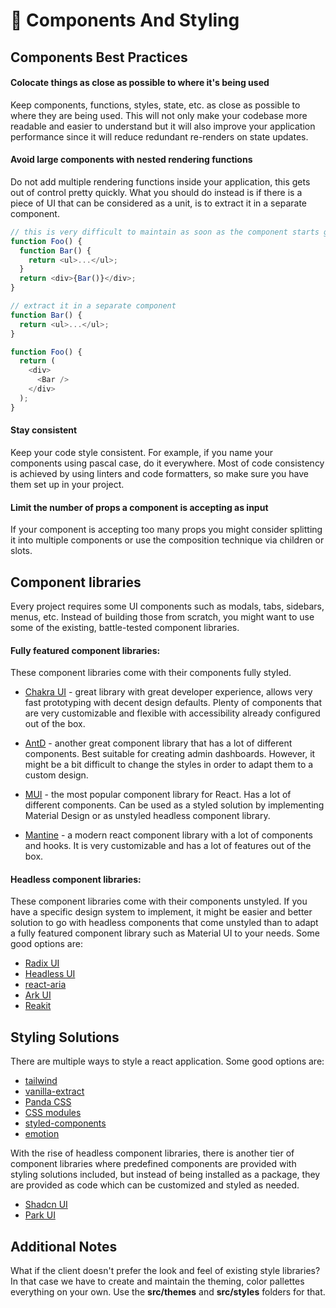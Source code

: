 # 🧱 Components And Styling

## Components Best Practices

#### Colocate things as close as possible to where it's being used

Keep components, functions, styles, state, etc. as close as possible to where they are being used. This will not only make your codebase more readable and easier to understand but it will also improve your application performance since it will reduce redundant re-renders on state updates.

#### Avoid large components with nested rendering functions

Do not add multiple rendering functions inside your application, this gets out of control pretty quickly. What you should do instead is if there is a piece of UI that can be considered as a unit, is to extract it in a separate component.

```javascript
// this is very difficult to maintain as soon as the component starts growing
function Foo() {
  function Bar() {
    return <ul>...</ul>;
  }
  return <div>{Bar()}</div>;
}

// extract it in a separate component
function Bar() {
  return <ul>...</ul>;
}

function Foo() {
  return (
    <div>
      <Bar />
    </div>
  );
}
```

#### Stay consistent

Keep your code style consistent. For example, if you name your components using pascal case, do it everywhere. Most of code consistency is achieved by using linters and code formatters, so make sure you have them set up in your project.

#### Limit the number of props a component is accepting as input

If your component is accepting too many props you might consider splitting it into multiple components or use the composition technique via children or slots. 

## Component libraries

Every project requires some UI components such as modals, tabs, sidebars, menus, etc. Instead of building those from scratch, you might want to use some of the existing, battle-tested component libraries.

#### Fully featured component libraries:

These component libraries come with their components fully styled.

- [Chakra UI](https://chakra-ui.com/) - great library with great developer experience, allows very fast prototyping with decent design defaults. Plenty of components that are very customizable and flexible with accessibility already configured out of the box.

- [AntD](https://ant.design/) - another great component library that has a lot of different components. Best suitable for creating admin dashboards. However, it might be a bit difficult to change the styles in order to adapt them to a custom design.

- [MUI](https://mui.com/material-ui/) - the most popular component library for React. Has a lot of different components. Can be used as a styled solution by implementing Material Design or as unstyled headless component library.

- [Mantine](https://mantine.dev/) - a modern react component library with a lot of components and hooks. It is very customizable and has a lot of features out of the box.

#### Headless component libraries:

These component libraries come with their components unstyled. If you have a specific design system to implement, it might be easier and better solution to go with headless components that come unstyled than to adapt a fully featured component library such as Material UI to your needs. Some good options are:

- [Radix UI](https://www.radix-ui.com/)
- [Headless UI](https://headlessui.dev/)
- [react-aria](https://react-spectrum.adobe.com/react-aria/)
- [Ark UI](https://ark-ui.com/)
- [Reakit](https://reakit.io/)

## Styling Solutions

There are multiple ways to style a react application. Some good options are:

- [tailwind](https://tailwindcss.com/)
- [vanilla-extract](https://github.com/seek-oss/vanilla-extract)
- [Panda CSS](https://panda-css.com/)
- [CSS modules](https://github.com/css-modules/css-modules)
- [styled-components](https://styled-components.com/)
- [emotion](https://emotion.sh/docs/introduction)

With the rise of headless component libraries, there is another tier of component libraries where predefined components are provided with styling solutions included, but instead of being installed as a package, they are provided as code which can be customized and styled as needed.

- [Shadcn UI](https://ui.shadcn.com/)
- [Park UI](https://park-ui.com/)

## Additional Notes
What if the client doesn't prefer the look and feel of existing style libraries? In that case we have to create and maintain the theming, color pallettes everything on your own. Use the **src/themes** and **src/styles** folders for that.